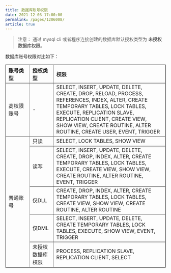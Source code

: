 ```yaml
---
title: 数据库账号权限
date: 2021-12-03 17:00:00
permalink: /pages/1206008/
article: true
---
```



>注意：
>通过 mysql cli 或者程序连接创建的数据库默认授权类型为 **未授权数据库权限**。

数据库账号权限对比如下：

<table width="95%" border="1" cellpadding="2" cellspacing="1">
	<thead>
        <tr>
            <th align="left" width="15%">账号类型</th><th align="left" width="15%">授权类型</th><th align="left" width="70%">权限</th>
        </tr>
	</thead>
    <tbody>
        <tr>
            <td >高权限账号</td>
            <td>-</td>
            <td>SELECT, INSERT, UPDATE, DELETE, CREATE, DROP, RELOAD, PROCESS, REFERENCES, INDEX, ALTER, CREATE TEMPORARY TABLES, LOCK TABLES, EXECUTE, REPLICATION SLAVE, REPLICATION CLIENT, CREATE VIEW, SHOW VIEW, CREATE ROUTINE, ALTER ROUTINE, CREATE USER, EVENT, TRIGGER</td>
        </tr>
        <tr>
        	<td rowspan="6">普通账号</td>
        </tr>
        <tr>
        	<td>只读</td>
            <td>SELECT, LOCK TABLES, SHOW VIEW</td>
        </tr>
        <tr>
        	<td>读写</td>
            <td>SELECT, INSERT, UPDATE, DELETE, CREATE, DROP, INDEX, ALTER, CREATE TEMPORARY TABLES, LOCK TABLES, EXECUTE, CREATE VIEW, SHOW VIEW, CREATE ROUTINE, ALTER ROUTINE, EVENT, TRIGGER</td>
        </tr>
        <tr>
        	<td>仅DLL</td>
            <td>CREATE, DROP, INDEX, ALTER, CREATE TEMPORARY TABLES, LOCK TABLES, CREATE VIEW, SHOW VIEW, CREATE ROUTINE, ALTER ROUTINE</td>
        </tr>
        <tr>
        	<td>仅DML</td>
            <td>SELECT, INSERT, UPDATE, DELETE, CREATE TEMPORARY TABLES, LOCK TABLES, EXECUTE, SHOW VIEW, EVENT, TRIGGER</td>
        </tr>
        <tr>
        	<td>未授权数据库权限</td>
            <td>PROCESS, REPLICATION SLAVE, REPLICATION CLIENT, SELECT</td>
        </tr>
	</tbody>
</table>


